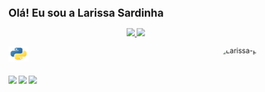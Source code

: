 ## Olá! Eu sou a Larissa Sardinha

<div align="center">
  <a href="https://github.com/larisard">
  <img height="180em" src="https://github-readme-stats.vercel.app/api?username=larisard&show_icons=true&theme=dracula&include_all_commits=true&count_private=true"/>
  <img height="180em" src="https://github-readme-stats.vercel.app/api/top-langs/?username=larisard&layout=compact&langs_count=7&theme=dracula"/>
</div>
<div style="display: inline_block"><br>

  <img align="center" alt="Larissa-Python" height="30" width="40" src="https://raw.githubusercontent.com/devicons/devicon/master/icons/python/python-original.svg">

  <img align="right" alt="Larissa-pic" height="150" style="border-radius:50px;" src="https://www.instagram.com/p/CLLBggVhXVM/?utm_source=ig_web_copy_link">
</div>
  
  ##
 
<div> 
  <a href="https://www.instagram.com/larisard/" target="_blank"><img src="https://img.shields.io/badge/-Instagram-%23E4405F?style=for-the-badge&logo=instagram&logoColor=white" target="_blank"></a>
  <a href = "mailto:larissaribeirosardinha@gmail.com"><img src="https://img.shields.io/badge/-Gmail-%23333?style=for-the-badge&logo=gmail&logoColor=white" target="_blank"></a>
  <a href="https://www.linkedin.com/in/larissa-sardinha-342472181/" target="_blank"><img src="https://img.shields.io/badge/-LinkedIn-%230077B5?style=for-the-badge&logo=linkedin&logoColor=white" target="_blank"></a> 
 

 
</div>
